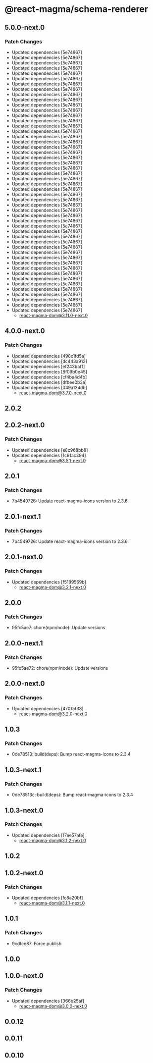 # @react-magma/schema-renderer

## 5.0.0-next.0

### Patch Changes

- Updated dependencies [5e74867]
- Updated dependencies [5e74867]
- Updated dependencies [5e74867]
- Updated dependencies [5e74867]
- Updated dependencies [5e74867]
- Updated dependencies [5e74867]
- Updated dependencies [5e74867]
- Updated dependencies [5e74867]
- Updated dependencies [5e74867]
- Updated dependencies [5e74867]
- Updated dependencies [5e74867]
- Updated dependencies [5e74867]
- Updated dependencies [5e74867]
- Updated dependencies [5e74867]
- Updated dependencies [5e74867]
- Updated dependencies [5e74867]
- Updated dependencies [5e74867]
- Updated dependencies [5e74867]
- Updated dependencies [5e74867]
- Updated dependencies [5e74867]
- Updated dependencies [5e74867]
- Updated dependencies [5e74867]
- Updated dependencies [5e74867]
- Updated dependencies [5e74867]
- Updated dependencies [5e74867]
- Updated dependencies [5e74867]
- Updated dependencies [5e74867]
- Updated dependencies [5e74867]
- Updated dependencies [5e74867]
- Updated dependencies [5e74867]
- Updated dependencies [5e74867]
- Updated dependencies [5e74867]
- Updated dependencies [5e74867]
- Updated dependencies [5e74867]
- Updated dependencies [5e74867]
- Updated dependencies [5e74867]
- Updated dependencies [5e74867]
- Updated dependencies [5e74867]
- Updated dependencies [5e74867]
- Updated dependencies [5e74867]
- Updated dependencies [5e74867]
- Updated dependencies [5e74867]
- Updated dependencies [5e74867]
- Updated dependencies [5e74867]
- Updated dependencies [5e74867]
- Updated dependencies [5e74867]
- Updated dependencies [5e74867]
- Updated dependencies [5e74867]
- Updated dependencies [5e74867]
- Updated dependencies [5e74867]
  - react-magma-dom@3.11.0-next.0

## 4.0.0-next.0

### Patch Changes

- Updated dependencies [498c1fd5a]
- Updated dependencies [dc443a912]
- Updated dependencies [ef243baf1]
- Updated dependencies [8f09b0e45]
- Updated dependencies [cf4ba4d4b]
- Updated dependencies [dfbee0b3a]
- Updated dependencies [049a124db]
  - react-magma-dom@3.7.0-next.0

## 2.0.2

## 2.0.2-next.0

### Patch Changes

- Updated dependencies [e8c968bb8]
- Updated dependencies [1c91ac394]
  - react-magma-dom@3.5.1-next.0

## 2.0.1

### Patch Changes

- 7b4549726: Update react-magma-icons version to 2.3.6

## 2.0.1-next.1

### Patch Changes

- 7b4549726: Update react-magma-icons version to 2.3.6

## 2.0.1-next.0

### Patch Changes

- Updated dependencies [f5189569b]
  - react-magma-dom@3.2.1-next.0

## 2.0.0

### Patch Changes

- 95fc5ae7: chore(npm/node): Update versions

## 2.0.0-next.1

### Patch Changes

- 95fc5ae72: chore(npm/node): Update versions

## 2.0.0-next.0

### Patch Changes

- Updated dependencies [47015f38]
  - react-magma-dom@3.2.0-next.0

## 1.0.3

### Patch Changes

- 0de78513: build(deps): Bump react-magma-icons to 2.3.4

## 1.0.3-next.1

### Patch Changes

- 0de78513c: build(deps): Bump react-magma-icons to 2.3.4

## 1.0.3-next.0

### Patch Changes

- Updated dependencies [17ee57afe]
  - react-magma-dom@3.1.2-next.0

## 1.0.2

## 1.0.2-next.0

### Patch Changes

- Updated dependencies [fc8a20bf]
  - react-magma-dom@3.1.1-next.0

## 1.0.1

### Patch Changes

- 9cdfce87: Force publish

## 1.0.0

## 1.0.0-next.0

### Patch Changes

- Updated dependencies [366b25af]
  - react-magma-dom@3.0.0-next.0

## 0.0.12

## 0.0.11

## 0.0.10
